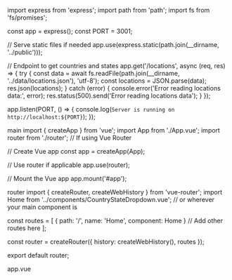 import express from 'express';
import path from 'path';
import fs from 'fs/promises';

const app = express();
const PORT = 3001;

// Serve static files if needed
app.use(express.static(path.join(__dirname, '../public')));

// Endpoint to get countries and states
app.get('/locations', async (req, res) => {
  try {
    const data = await fs.readFile(path.join(__dirname, '../data/locations.json'), 'utf-8');
    const locations = JSON.parse(data);
    res.json(locations);
  } catch (error) {
    console.error('Error reading locations data:', error);
    res.status(500).send('Error reading locations data');
  }
});

app.listen(PORT, () => {
  console.log(`Server is running on http://localhost:${PORT}`);
});




<template>
  <div>
    <h1>Select Country and State</h1>
    <div>
      <label for="country">Country:</label>
      <select v-model="selectedCountry" @change="fetchStates">
        <option value="">Select a country</option>
        <option v-for="country in countries" :key="country.code" :value="country.code">
          {{ country.name }}
        </option>
      </select>
    </div>
    <div>
      <label for="state">State:</label>
      <select v-model="selectedState" :disabled="!states.length">
        <option value="">Select a state</option>
        <option v-for="state in states" :key="state.code" :value="state.code">
          {{ state.name }}
        </option>
      </select>
    </div>
  </div>
</template>

<script lang="ts">
import { defineComponent, ref, onMounted } from 'vue';
import axios from 'axios';

export default defineComponent({
  setup() {
    const countries = ref<any[]>([]);
    const states = ref<any[]>([]);
    const selectedCountry = ref<string | null>(null);
    const selectedState = ref<string | null>(null);

    const fetchLocations = async () => {
      try {
        const response = await axios.get('/locations');
        const data = response.data;
        countries.value = data.countries;
      } catch (error) {
        console.error('Error fetching locations:', error);
      }
    };

    const fetchStates = async () => {
      if (selectedCountry.value) {
        try {
          const response = await axios.get('/locations');
          const data = response.data;
          states.value = data.states[selectedCountry.value] || [];
          selectedState.value = null; // Reset selected state
        } catch (error) {
          console.error('Error fetching states:', error);
        }
      } else {
        states.value = [];
      }
    };

    onMounted(() => {
      fetchLocations();
    });

    return {
      countries,
      states,
      selectedCountry,
      selectedState,
      fetchStates
    };
  }
});
</script>

<style scoped>
/* Add some basic styling */
</style>



main
import { createApp } from 'vue';
import App from './App.vue';
import router from './router'; // If using Vue Router

// Create Vue app
const app = createApp(App);

// Use router if applicable
app.use(router);

// Mount the Vue app
app.mount('#app');


router
import { createRouter, createWebHistory } from 'vue-router';
import Home from '../components/CountryStateDropdown.vue'; // or wherever your main component is

const routes = [
  {
    path: '/',
    name: 'Home',
    component: Home
  }
  // Add other routes here
];

const router = createRouter({
  history: createWebHistory(),
  routes
});

export default router;


app.vue
<template>
  <div id="app">
    <CountryStateDropdown />
  </div>
</template>

<script lang="ts">
import { defineComponent } from 'vue';
import CountryStateDropdown from './components/CountryStateDropdown.vue';

export default defineComponent({
  components: {
    CountryStateDropdown
  }
});
</script>

<style>
/* Add some basic styling here */
</style>
